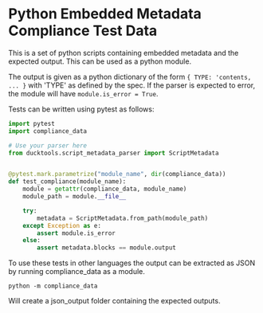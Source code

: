 # Python Embedded Metadata Compliance Test Data #

This is a set of python scripts containing embedded metadata
and the expected output. This can be used as a python
module.

The output is given as a python dictionary of the form
`{ TYPE: 'contents, ... }` with 'TYPE' as defined by the spec.
If the parser is expected to error, the module will have 
`module.is_error = True`.

Tests can be written using pytest as follows:

```python
import pytest
import compliance_data

# Use your parser here
from ducktools.script_metadata_parser import ScriptMetadata


@pytest.mark.parametrize("module_name", dir(compliance_data))
def test_compliance(module_name):
    module = getattr(compliance_data, module_name)
    module_path = module.__file__

    try:
        metadata = ScriptMetadata.from_path(module_path)
    except Exception as e:
        assert module.is_error
    else:
        assert metadata.blocks == module.output
```

To use these tests in other languages the output can be extracted
as JSON by running compliance_data as a module.

`python -m compliance_data`

Will create a json_output folder containing the expected outputs.
